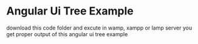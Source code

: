 # Angular Ui Tree Example
download this code folder and excute in wamp, xampp or lamp server you get proper output of this angular ui tree example
